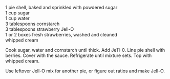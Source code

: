 ---
---


1 pie shell, baked and sprinkled with powdered sugar  
1 cup sugar  
1 cup water  
3 tablespoons cornstarch  
3 tablespoons strawberry Jell-O  
1 or 2 boxes fresh strawberries, washed and cleaned  
whipped cream  

Cook sugar, water and cornstarch until thick. Add Je11-0. Line pie shell with berries. Cover with 
the sauce. Refrigerate until mixture sets. Top with whipped cream. 

Use leftover Jell-O mix for another pie, or figure out ratios and make Jell-O. 
